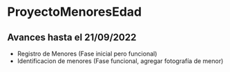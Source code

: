 # ProyectoMenoresEdad

Avances hasta el 21/09/2022
----------------------------
- Registro de Menores (Fase inicial pero funcional)
- Identificacion de menores (Fase funcional, agregar fotografía de menor)

